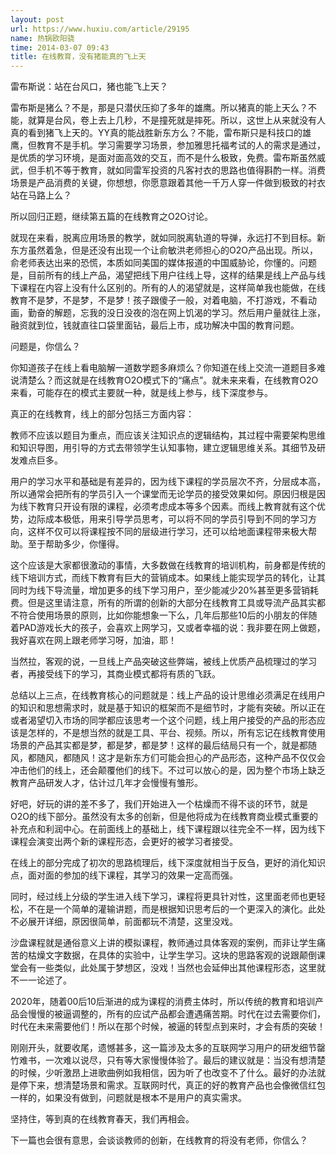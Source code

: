 ```yaml
---
layout: post
url: https://www.huxiu.com/article/29195
name: 热锅欧阳骁
time: 2014-03-07 09:43
title: 在线教育，没有猪能真的飞上天
---
```

雷布斯说：站在台风口，猪也能飞上天？

雷布斯是猪么？不是，那是只潜伏压抑了多年的雄鹰。所以猪真的能上天么？不能，就算是台风，卷上去上几秒，不是撞死就是摔死。所以，这世上从来就没有人真的看到猪飞上天的。YY真的能战胜新东方么？不能，雷布斯只是科技口的雄鹰，但教育不是手机。学习需要学习场景，参加雅思托福考试的人的需求是通过，是优质的学习环境，是面对面高效的交互，而不是什么极致，免费。雷布斯虽然威武，但手机不等于教育，就如同雷军投资的凡客衬衣的思路也值得斟酌一样。消费场景是产品消费的关键，你想想，你愿意跟着其他一千万人穿一件做到极致的衬衣站在马路上么？

所以回归正题，继续第五篇的在线教育之O2O讨论。

就现在来看，脱离应用场景的教学，就如同脱离轨道的导弹，永远打不到目标。新东方虽然着急，但是还没有出现一个让俞敏洪老师担心的O2O产品出现。所以，俞老师表达出来的恐慌，本质如同美国的媒体报道的中国威胁论，你懂的。问题是，目前所有的线上产品，渴望把线下用户往线上导，这样的结果是线上产品与线下课程在内容上没有什么区别的。所有的人的渴望就是，这样简单我也能做，在线教育不是梦，不是梦，不是梦！孩子跟傻子一般，对着电脑，不打游戏，不看动画，勤奋的解题，忘我的没日没夜的泡在网上饥渴的学习。然后用户量就往上涨，融资就到位，钱就直往口袋里面钻，最后上市，成功解决中国的教育问题。

问题是，你信么？

你知道孩子在线上看电脑解一道数学题多麻烦么？你知道在线上交流一道题目多难说清楚么？而这就是在线教育O2O模式下的“痛点”。就未来来看，在线教育O2O来看，可能存在的模式主要就一种，就是线上参与，线下深度参与。

真正的在线教育，线上的部分包括三方面内容：

教师不应该以题目为重点，而应该关注知识点的逻辑结构，其过程中需要架构思维和知识导图，用引导的方式去带领学生认知事物，建立逻辑思维关系。其细节及研发难点巨多。

用户的学习水平和基础是有差异的，因为线下课程的学员层次不齐，分层成本高，所以通常会把所有的学员引入一个课堂而无论学员的接受效果如何。原因归根是因为线下教育只开设有限的课程，必须考虑成本等多个因素。而线上教育就有这个优势，边际成本极低，用来引导学员思考，可以将不同的学员引导到不同的学习方向，这样不仅可以将课程按不同的层级进行学习，还可以给地面课程带来极大帮助。至于帮助多少，你懂得。

这个应该是大家都很激动的事情，大多数做在线教育的培训机构，前身都是传统的线下培训方式，而线下教育有巨大的营销成本。如果线上能实现学员的转化，让其同时为线下导流量，增加更多的线下学习用户，至少能减少20%甚至更多营销耗费。但是这里请注意，所有的所谓的创新的大部分在线教育工具或导流产品其实都不符合使用场景的原则，比如你能想象一下么，几年后那些10后的小朋友的伴随着PAD游戏长大的孩子，会喜欢上网学习，又或者幸福的说：我非要在网上做题，我好喜欢在网上跟老师学习呀，加油，耶！

当然拉，客观的说，一旦线上产品突破这些弊端，被线上优质产品梳理过的学习者，再接受线下的学习，其商业模式都将有质的飞跃。

总结以上三点，在线教育核心的问题就是：线上产品的设计思维必须满足在线用户的知识和思想需求时，就是基于知识的框架而不是细节时，才能有突破。所以正在或者渴望切入市场的同学都应该思考一个这个问题，线上用户接受的产品的形态应该是怎样的，不是想当然的就是工具、平台、视频。所以，所有忘记在线教育使用场景的产品其实都是梦，都是梦，都是梦！这样的最后结局只有一个，就是都随风，都随风，都随风！这才是新东方们可能会担心的产品形态，这种产品不仅仅会冲击他们的线上，还会颠覆他们的线下。不过可以放心的是，因为整个市场上缺乏教育产品研发人才，估计过几年才会慢慢有雏形。

好吧，好玩的讲的差不多了，我们开始进入一个枯燥而不得不谈的环节，就是O2O的线下部分。虽然没有太多的创新，但是他将成为在线教育商业模式重要的补充点和利润中心。在前面线上的基础上，线下课程跟以往完全不一样，因为线下课程会演变出两个新的课程形态，会更好的被学习者接受。

在线上的部分完成了初次的思路梳理后，线下深度就相当于反刍，更好的消化知识点，面对面的参加的线下课程，其学习的效果一定高而强。

同时，经过线上分级的学生进入线下学习，课程将更具针对性，这里面老师也更轻松，不在是一个简单的灌输讲题，而是根据知识思考后的一个更深入的演化。此处不必展开详细，原因很简单，前面都玩不清楚，这里没戏。

沙盘课程就是通俗意义上讲的模拟课程，教师通过具体客观的案例，而非让学生痛苦的枯燥文字数据，在具体的实验中，让学生学习。这块的思路客观的说跟颠倒课堂会有一些类似，此处属于梦想区，没戏！当然也会延伸出其他课程形态，这里就不一一论述了。

2020年，随着00后10后渐进的成为课程的消费主体时，所以传统的教育和培训产品会慢慢的被逼调整的，所有的应试产品都会遭遇痛苦期。时代在过去需要你们，时代在未来需要他们！所以在那个时候，被逼的转型点到来时，才会有质的突破！

刚刚开头，就要收尾，遗憾甚多，这一篇涉及太多的互联网学习用户的研发细节罄竹难书，一次难以说尽，只有等大家慢慢体验了。最后的建议就是：当没有想清楚的时候，少听激昂上进歌曲例如我相信，因为听了也改变不了什么。最好的办法就是停下来，想清楚场景和需求。互联网时代，真正的好的教育产品也会像微信红包一样的，如果没有做到，问题就是根本不是用户的真实需求。

坚持住，等到真的在线教育春天，我们再相会。

下一篇也会很有意思，会谈谈教师的创新，在线教育的将没有老师，你信么？

